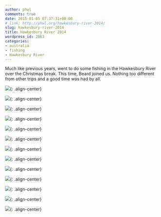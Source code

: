 ```yaml
---
author: phwl
comments: true
date: 2015-01-05 07:37:31+00:00
# link: http://phwl.org/hawkesbury-river-2014/
slug: hawkesbury-river-2014
title: Hawkesbury River 2014
wordpress_id: 2063
categories:
- australia
- fishing
- Hawkesbury River
---
```


Much like previous years, went to do some fishing in the Hawkesbury River over the Christmas break. This time, Beard joined us. Nothing too different from other trips and a good time was had by all.

![](/assets/images/2015/01/IMG_0079-1024x768.jpg){: .align-center}

<!-- more -->

![](/assets/images/2015/01/IMG_0075-1024x768.jpg){: .align-center}

![](/assets/images/2015/01/IMG_0076-1024x768.jpg){: .align-center}

![](/assets/images/2015/01/IMG_0079-1024x768.jpg){: .align-center}

![](/assets/images/2015/01/IMG_0083-1024x768.jpg){: .align-center}

![](/assets/images/2015/01/IMG_0085-1024x768.jpg){: .align-center}

![](/assets/images/2015/01/IMG_0092-1024x768.jpg){: .align-center}

![](/assets/images/2015/01/IMG_0097-1024x768.jpg){: .align-center}

![](/assets/images/2015/01/IMG_0098-1024x768.jpg){: .align-center}

![](/assets/images/2015/01/IMG_0100-1024x768.jpg){: .align-center}

![](/assets/images/2015/01/IMG_0102-1024x768.jpg){: .align-center}

![](/assets/images/2015/01/IMG_0104-1024x768.jpg){: .align-center}

![](/assets/images/2015/01/IMG_0106-1024x768.jpg){: .align-center}
